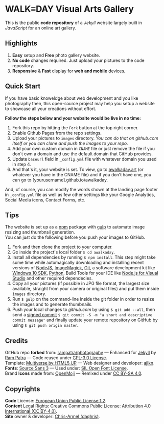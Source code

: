 # WALK≡DAY Visual Arts Gallery
This is the public __code repository__ of a _Jekyll_ website largely built in _JavaScript_ for an online art gallery.

## Highlights
1. __Easy__ setup and __Free__ photo gallery website.
2. __No code__ changes required. Just upload your pictures to the code repository.
3. __Responsive__ & __Fast__ display for __web and mobile__ devices.

## Quick Start
If you have basic knoweldge about web development and you like photography then, this open-source project may help you setup a website to showcase
all your creations without effort.  

**Follow the steps below and your website would be live in no time:**

1. Fork this repo by hitting the `Fork` button at the top right corner.
2. Enable Github Pages from the repo settings.
3. Upload your pictures to `images` directory. _You can do that on github.com itself or you can clone and push the images to your repo._
4. Add your own custom domain in `CNAME` file or just remove the file if you don't own a domain and use the default domain that GitHub provides.
5. Update `baseurl` field in `_config.yml` file with whatever domain you used in step 4.
6. And that's it, your website is set. To view, go to [awalkaday.art](https://awalkaday.art) (or whatever you have in the CNAME file) and if you don't have one, you can go to [[yourusername].github.io/awalkaday](https://yourusername.github.io/awalkaday).

And, of course, you can modify the words shown at the landing page footer in `_config.yml` file as well as few other settings like your Google Analytics, Social Media icons, Contact Forms, etc.
 
## Tips
The website is set up as a [npm](https://www.npmjs.com) package with [gulp](https://gulpjs.com/) to automate image resizing
and thumbnail generation.   
You can just do the following before you push your images to GitHub.

1. Fork and then clone the project to your computer.
2. Go inside the project's local folder `$ cd awalkaday`.
3. Install all dependencies by running `$ npm install`. This step might take some time while automagically downloading and installing recent versions of [NodeJS](https://nodejs.org/en/), [ImageMagick](https://imagemagick.org/index.php), [Git](https://git-scm.com/), a software development kit like [Windows 10 SDK](https://developer.microsoft.com/en-US/windows/downloads/windows-10-sdk/), [Python](https://www.python.org/), Build Tools for your IDE like [Node.js for Visual Studio](https://visualstudio.microsoft.com/vs/features/node-js/) and other required dependecies.
4. Copy all your pictures (if possible in JPG file format, the largest size available, straight from your camera or original files) and put them inside `images` directory.
5. Run `$ gulp` on the command-line inside the git folder in order to resize the images and to generate thumbnails.
6. Push your local changes to _github.com_ by using `$ git add --all`, then send a [signed commit](https://docs.github.com/en/github/authenticating-to-github/managing-commit-signature-verification/signing-commits) `$ git commit -S -m "a short and descriptive commit message"` and finally update your remote repository on GitHub by using `$ git push origin master`.  

## Credits
GitHub repo __forked__ from: [rampatra/photography](https://github.com/rampatra/photography) — Enhanced for [Jekyll](https://jekyllrb.com/) by [Ram  Patra](https://github.com/rampatra) — Code reused under [GPL-3.0 License](https://raw.githubusercontent.com/rampatra/photography/master/LICENSE).   
Template: [Multiverse by HTML5 UP](https://html5up.net/multiverse) — Web designer and developer: [ajlkn](https://aj.lkn.io/).  
__Fonts__: [Source Sans 3](https://github.com/daqhris/daqhris.github.io/blob/master/style/font/SourceSans3-Regular.ttf) — Used under: [SIL Open Font License](https://raw.githubusercontent.com/daqhris/daqhris.github.io/master/style/font/license/OFL.txt).  
Brand __Icons__ made from: [OpenMoji](https://openmoji.org/about/) — Remixed under [CC BY-SA 4.0](https://creativecommons.org/licenses/by-sa/4.0/legalcode).  

## Copyrights  
__Code__ License: [European Union Public License 1.2](https://raw.githubusercontent.com/daqhris/awalkaday/master/LICENSE).    
__Content__ Legal Rights: [Creative Commons Public License: Attribution 4.0 International (CC BY-4.0)](https://creativecommons.org/licenses/by/4.0/legalcode).     
__Site__ owner & developer: [Chris-Armel (daqhris)](https://daqhris.com).  
